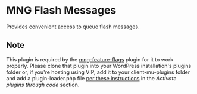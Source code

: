 # MNG Flash Messages

Provides convenient access to queue flash messages.

## Note

This plugin is required by the [mng-feature-flags](https://github.com/kapstan/mng-feature-flags) plugin for it to work properly. Please clone that plugin into your WordPress installation's plugins folder or, if you're hosting using VIP, add it to your client-mu-plugins folder and add a plugin-loader.php file [per these 
instructions](https://docs.wpvip.com/how-tos/activate-plugins-through-code/) in the *Activate plugins through code* section.
